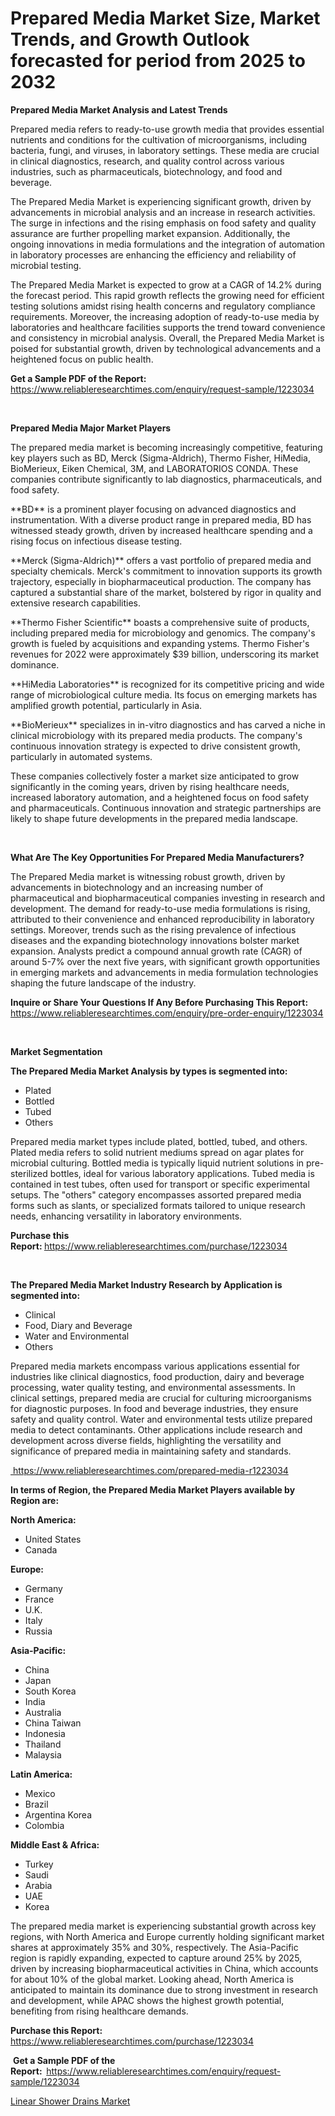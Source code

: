 <p><h1>Prepared Media Market Size, Market Trends, and Growth Outlook forecasted for period from 2025 to 2032</h1></p><p><strong>Prepared Media Market Analysis and Latest Trends</strong></p>
<p><p>Prepared media refers to ready-to-use growth media that provides essential nutrients and conditions for the cultivation of microorganisms, including bacteria, fungi, and viruses, in laboratory settings. These media are crucial in clinical diagnostics, research, and quality control across various industries, such as pharmaceuticals, biotechnology, and food and beverage. </p><p>The Prepared Media Market is experiencing significant growth, driven by advancements in microbial analysis and an increase in research activities. The surge in infections and the rising emphasis on food safety and quality assurance are further propelling market expansion. Additionally, the ongoing innovations in media formulations and the integration of automation in laboratory processes are enhancing the efficiency and reliability of microbial testing.</p><p>The Prepared Media Market is expected to grow at a CAGR of 14.2% during the forecast period. This rapid growth reflects the growing need for efficient testing solutions amidst rising health concerns and regulatory compliance requirements. Moreover, the increasing adoption of ready-to-use media by laboratories and healthcare facilities supports the trend toward convenience and consistency in microbial analysis. Overall, the Prepared Media Market is poised for substantial growth, driven by technological advancements and a heightened focus on public health.</p></p>
<p><strong>Get a Sample PDF of the Report:&nbsp;</strong> <a href="https://www.reliableresearchtimes.com/enquiry/request-sample/1223034?utm_campaign=3518&utm_medium=2&utm_source=Github&utm_content=ia&utm_term=04042025&utm_id=prepared-media">https://www.reliableresearchtimes.com/enquiry/request-sample/1223034</a></p>
<p>&nbsp;</p>
<p><strong>Prepared Media Major Market Players</strong></p>
<p><p>The prepared media market is becoming increasingly competitive, featuring key players such as BD, Merck (Sigma-Aldrich), Thermo Fisher, HiMedia, BioMerieux, Eiken Chemical, 3M, and LABORATORIOS CONDA. These companies contribute significantly to lab diagnostics, pharmaceuticals, and food safety.</p><p>**BD** is a prominent player focusing on advanced diagnostics and instrumentation. With a diverse product range in prepared media, BD has witnessed steady growth, driven by increased healthcare spending and a rising focus on infectious disease testing. </p><p>**Merck (Sigma-Aldrich)** offers a vast portfolio of prepared media and specialty chemicals. Merck's commitment to innovation supports its growth trajectory, especially in biopharmaceutical production. The company has captured a substantial share of the market, bolstered by rigor in quality and extensive research capabilities.</p><p>**Thermo Fisher Scientific** boasts a comprehensive suite of products, including prepared media for microbiology and genomics. The company's growth is fueled by acquisitions and expanding ystems. Thermo Fisher's revenues for 2022 were approximately $39 billion, underscoring its market dominance.</p><p>**HiMedia Laboratories** is recognized for its competitive pricing and wide range of microbiological culture media. Its focus on emerging markets has amplified growth potential, particularly in Asia.</p><p>**BioMerieux** specializes in in-vitro diagnostics and has carved a niche in clinical microbiology with its prepared media products. The company's continuous innovation strategy is expected to drive consistent growth, particularly in automated systems.</p><p>These companies collectively foster a market size anticipated to grow significantly in the coming years, driven by rising healthcare needs, increased laboratory automation, and a heightened focus on food safety and pharmaceuticals. Continuous innovation and strategic partnerships are likely to shape future developments in the prepared media landscape.</p></p>
<p>&nbsp;</p>
<p><strong>What Are The Key Opportunities For Prepared Media Manufacturers?</strong></p>
<p><p>The Prepared Media market is witnessing robust growth, driven by advancements in biotechnology and an increasing number of pharmaceutical and biopharmaceutical companies investing in research and development. The demand for ready-to-use media formulations is rising, attributed to their convenience and enhanced reproducibility in laboratory settings. Moreover, trends such as the rising prevalence of infectious diseases and the expanding biotechnology innovations bolster market expansion. Analysts predict a compound annual growth rate (CAGR) of around 5-7% over the next five years, with significant growth opportunities in emerging markets and advancements in media formulation technologies shaping the future landscape of the industry.</p></p>
<p><strong>Inquire or Share Your Questions If Any Before Purchasing This Report:</strong> <a href="https://www.reliableresearchtimes.com/enquiry/pre-order-enquiry/1223034?utm_campaign=3518&utm_medium=2&utm_source=Github&utm_content=ia&utm_term=04042025&utm_id=prepared-media">https://www.reliableresearchtimes.com/enquiry/pre-order-enquiry/1223034</a></p>
<p>&nbsp;</p>
<p><strong>Market Segmentation</strong></p>
<p><strong>The Prepared Media Market Analysis by types is segmented into:</strong></p>
<p><ul><li>Plated</li><li>Bottled</li><li>Tubed</li><li>Others</li></ul></p>
<p><p>Prepared media market types include plated, bottled, tubed, and others. Plated media refers to solid nutrient mediums spread on agar plates for microbial culturing. Bottled media is typically liquid nutrient solutions in pre-sterilized bottles, ideal for various laboratory applications. Tubed media is contained in test tubes, often used for transport or specific experimental setups. The "others" category encompasses assorted prepared media forms such as slants, or specialized formats tailored to unique research needs, enhancing versatility in laboratory environments.</p></p>
<p><strong>Purchase this Report:&nbsp;</strong><a href="https://www.reliableresearchtimes.com/purchase/1223034?utm_campaign=3518&utm_medium=2&utm_source=Github&utm_content=ia&utm_term=04042025&utm_id=prepared-media">https://www.reliableresearchtimes.com/purchase/1223034</a></p>
<p>&nbsp;</p>
<p><strong>The Prepared Media Market Industry Research by Application is segmented into:</strong></p>
<p><ul><li>Clinical</li><li>Food, Diary and Beverage</li><li>Water and Environmental</li><li>Others</li></ul></p>
<p><p>Prepared media markets encompass various applications essential for industries like clinical diagnostics, food production, dairy and beverage processing, water quality testing, and environmental assessments. In clinical settings, prepared media are crucial for culturing microorganisms for diagnostic purposes. In food and beverage industries, they ensure safety and quality control. Water and environmental tests utilize prepared media to detect contaminants. Other applications include research and development across diverse fields, highlighting the versatility and significance of prepared media in maintaining safety and standards.</p></p>
<p><a href="https://www.reliableresearchtimes.com/prepared-media-r1223034?utm_campaign=3518&utm_medium=2&utm_source=Github&utm_content=ia&utm_term=04042025&utm_id=prepared-media">&nbsp;https://www.reliableresearchtimes.com/prepared-media-r1223034</a></p>
<p><strong>In terms of Region, the Prepared Media Market Players available by Region are:</strong></p>
<p>
    <p> <strong> North America: </strong>
        <ul>
            <li>United States</li>
            <li>Canada</li>
        </ul>
        </p> 
    <p> <strong> Europe: </strong>
        <ul>
            <li>Germany</li>
            <li>France</li>
            <li>U.K.</li>
            <li>Italy</li>
            <li>Russia</li>
        </ul>
        </p> 
    <p> <strong> Asia-Pacific: </strong>
        <ul>
            <li>China</li>
            <li>Japan</li>
            <li>South Korea</li>
            <li>India</li>
            <li>Australia</li>
            <li>China Taiwan</li>
            <li>Indonesia</li>
            <li>Thailand</li>
            <li>Malaysia</li>
        </ul>
        </p> 
    <p> <strong> Latin America: </strong>
        <ul>
            <li>Mexico</li>
            <li>Brazil</li>
            <li>Argentina Korea</li>
            <li>Colombia</li>
        </ul>
        </p> 
    <p> <strong> Middle East & Africa: </strong>
        <ul>
            <li>Turkey</li>
            <li>Saudi</li>
            <li>Arabia</li>
            <li>UAE</li>
            <li>Korea</li>
        </ul>
    </p>
    </p>
<p><p>The prepared media market is experiencing substantial growth across key regions, with North America and Europe currently holding significant market shares at approximately 35% and 30%, respectively. The Asia-Pacific region is rapidly expanding, expected to capture around 25% by 2025, driven by increasing biopharmaceutical activities in China, which accounts for about 10% of the global market. Looking ahead, North America is anticipated to maintain its dominance due to strong investment in research and development, while APAC shows the highest growth potential, benefiting from rising healthcare demands.</p></p>
<p><strong>Purchase this Report: </strong><a href="https://www.reliableresearchtimes.com/purchase/1223034?utm_campaign=3518&utm_medium=2&utm_source=Github&utm_content=ia&utm_term=04042025&utm_id=prepared-media">https://www.reliableresearchtimes.com/purchase/1223034</a></p>
<p>&nbsp;<strong>Get a Sample PDF of the Report:&nbsp;&nbsp;</strong><a href="https://www.reliableresearchtimes.com/enquiry/request-sample/1223034?utm_campaign=3518&utm_medium=2&utm_source=Github&utm_content=ia&utm_term=04042025&utm_id=prepared-media">https://www.reliableresearchtimes.com/enquiry/request-sample/1223034</a></p>
<p><strong></strong></p>
<p><p><a href="https://github.com/eymermanda0p/Market-Research-Report-List-1/blob/main/linear-shower-drains-market.md?utm_campaign=3518&utm_medium=2&utm_source=Github&utm_content=ia&utm_term=04042025&utm_id=prepared-media">Linear Shower Drains Market</a></p></p>